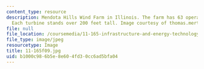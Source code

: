```yaml
---
content_type: resource
description: Mendota Hills Wind Farm in Illinois. The farm has 63 operating wind turbines.
  Each turbine stands over 200 feet tall. Image courtesy of thomas.merton on Flickr.
file: null
file_location: /coursemedia/11-165-infrastructure-and-energy-technology-challenges-fall-2011/b1000c986b5e8e604fd30cc6ad5bfa04_11-165f09.jpg
file_type: image/jpeg
resourcetype: Image
title: 11-165f09.jpg
uid: b1000c98-6b5e-8e60-4fd3-0cc6ad5bfa04
---
```

